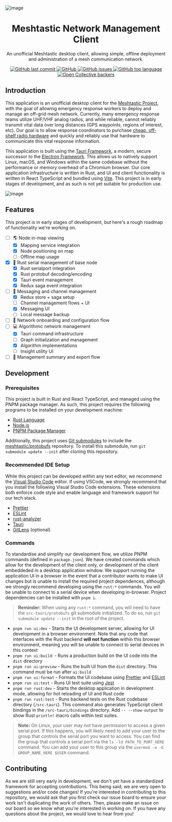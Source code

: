 ![image](https://user-images.githubusercontent.com/46639306/229531059-2f07b9c1-982f-4eaa-aae7-b8663e1e94a5.png)

<div align="center">
  <h1 align="center">Meshtastic Network Management Client</h1>
  <p align="center">An unofficial Meshtastic desktop client, allowing simple, offline deployment and administration of a mesh communication network.</p>
</div>

<p align="center">
  <!-- [![status](https://img.shields.io/badge/status-stable-blue.svg)](https://github.com/tauri-apps/tauri/tree/dev)
  [![License](https://img.shields.io/github/license/ajmcquilkin/meshtastic-emergency-response-client)](https://opencollective.com/tauri)
  ![GitHub issues](https://img.shields.io/github/issues/ajmcquilkin/meshtastic-emergency-response-client)
  [![website](https://img.shields.io/badge/website-meshtastic.org-green.svg)]([https://meshtastic.org](https://meshtastic.org/))
  [![support meshtastic](https://img.shields.io/badge/sponsor-Open%20Collective-blue.svg)](https://opencollective.com/meshtastic) -->
  
  <!--   <img alt="GitHub branch checks state" src="https://img.shields.io/github/checks-status/ajmcquilkin/meshtastic-emergency-response-client/main"> -->
  <a href="https://github.com/ajmcquilkin/Meshtastic-emergency-response-client/commits/main">
    <img alt="GitHub last commit" src="https://img.shields.io/github/last-commit/ajmcquilkin/meshtastic-emergency-response-client">
  </a>
  
  <a href="https://github.com/ajmcquilkin/Meshtastic-emergency-response-client/blob/main/LICENSE">
    <img alt="GitHub" src="https://img.shields.io/github/license/ajmcquilkin/meshtastic-emergency-response-client">
  </a>
  
  <a href="https://github.com/ajmcquilkin/Meshtastic-emergency-response-client/issues">
    <img alt="GitHub issues" src="https://img.shields.io/github/issues/ajmcquilkin/meshtastic-emergency-response-client">
  </a>
  
  <a href="https://github.com/ajmcquilkin/Meshtastic-emergency-response-client">
    <img alt="GitHub top language" src="https://img.shields.io/github/languages/top/ajmcquilkin/meshtastic-emergency-response-client">
  </a>
  
  <a href="https://opencollective.com/meshtastic">
    <img alt="Open Collective backers" src="https://img.shields.io/opencollective/backers/meshtastic?label=support%20meshtastic">
  </a>
</p>

## Introduction

<!-- > :bangbang: **This application is in early alpha development. For the time being, all images shown in this README are Figma designs and are likely not implemented. We will update this README when this functionality is implemented.** :bangbang: -->

This application is an unofficial desktop client for the [Meshtastic Project](https://meshtastic.org/), with the goal of allowing emergency response workers to deploy and manage an off-grid mesh network. Currently, many emergency response teams utilize UHF/VHF analog radios, and while reliable, cannot reliably transmit vital data over long distances (GPS waypoints, regions of interest, etc). Our goal is to allow response coordinators to purchase [cheap, off-shelf radio hardware](https://meshtastic.org/docs/supported-hardware) and quickly and reliably use that hardware to communicate this vital response information.

This application is built using the [Tauri Framework](https://tauri.app/), a modern, secure successor to the [Electron Framework](https://www.electronjs.org/). This allows us to natively support Linux, macOS, and Windows within the same codebase without the performance or memory overhead of a Chromium browser. Our core application infrastructure is written in Rust, and UI and client functionality is written in React TypeScript and bundled using [Vite](https://vitejs.dev/). This project is in early stages of development, and as such is not yet suitable for production use.

<!-- ![image](https://user-images.githubusercontent.com/46639306/197882383-e993add8-0900-4114-9cb6-9e9cb4d331d4.png) -->

![image](https://user-images.githubusercontent.com/46639306/206596246-0619edd5-7303-4fad-81f0-8c84263016b1.png)

## Features

This project is in early stages of development, but here's a rough roadmap of functionality we're working on.

- [ ] :earth_americas: Node in-map viewing
  - [x] Mapping service integration
  - [x] Node positioning on map
  - [ ] Offline map usage
- [x] :electric_plug: Rust serial management of base node
  - [x] Rust serialport integration
  - [x] Rust protobuf decoding/encoding
  - [x] Tauri event management
  - [x] Redux saga event integration
- [ ] :satellite: Messaging and channel management
  - [x] Redux store + saga setup
  - [ ] Channel management flows + UI
  - [x] Messaging UI
  - [ ] Local message backup
- [ ] :memo: Network onboarding and configuration flow
- [ ] :computer: Algorithmic network management
  - [x] Tauri command infrastructure
  - [ ] Graph initialization and management
  - [x] Algorithm implementations
  - [ ] Insight utility UI
- [ ] :floppy_disk: Management summary and export flow

## Development

### Prerequisites

This project is built in Rust and React TypeScript, and managed using the PNPM package manager. As such, this project requires the following programs to be installed on your development machine:

- [Rust Language](https://www.rust-lang.org/)
- [Node.js](https://nodejs.org/en/)
- [PNPM Package Manager](https://pnpm.io/installation)

Additionally, this project uses [Git submodules](https://git-scm.com/book/en/v2/Git-Tools-Submodules) to include the [meshtastic/protobufs](https://github.com/meshtastic/protobufs) repository. To install this submodule, run `git submodule update --init` after cloning this repository.

### Recommended IDE Setup

While this project can be developed within any text editor, we recommend the [Visual Studio Code](https://code.visualstudio.com/) editor. If using VSCode, we strongly recommend that you install the following Visual Studio Code extensions. These extensions both enforce code style and enable language and framework support for our tech stack.

- [Prettier](https://marketplace.visualstudio.com/items?itemName=esbenp.prettier-vscode)
- [ESLint](https://marketplace.visualstudio.com/items?itemName=dbaeumer.vscode-eslint)
- [rust-analyzer](https://marketplace.visualstudio.com/items?itemName=rust-lang.rust-analyzer)
- [Tauri](https://marketplace.visualstudio.com/items?itemName=tauri-apps.tauri-vscode)
- [GitLens](https://marketplace.visualstudio.com/items?itemName=eamodio.gitlens) (optional)

### Commands

To standardise and simplify our development flow, we utilize PNPM commands (defined in `package.json`). We have created commands which allow for the development of the client only, or development of the client embeddeded in a desktop application window. We support running the application UI in a browser in the event that a contributor wants to make UI changes but is unable to install the required project dependences, although we strongly recommend developing using the `rust:*` commands. You will be unable to connect to a serial device when developing in-browser. Project dependencies can be installed with `pnpm i`.

> **Reminder:** When using any `rust:*` command, you will need to have the `src-tauri/protobufs` git submodule initialized. To do so, run `git submodule update --init` in the root of the project.

- `pnpm run ui:dev` - Starts the UI development server, allowing for UI development in a browser environment. Note that any code that interfaces with the Rust backend **will not function** within this browser environment, meaning you will be unable to connect to serial devices in this context
- `pnpm run ui:build`: - Runs a production build on the UI code into the `dist` directory
- `pnpm run ui:preview` - Runs the built UI from the `dist` directory. This command must be run after `ui:build`
- `pnpm run ui:format` - Formats the UI codebase using [Prettier](https://prettier.io/) and [ESLint](https://eslint.org/)
- `pnpm run ui:test` - Runs UI test suite using [Jest](https://jestjs.io/)
- `pnpm run rust:dev` - Starts the desktop application in development mode, allowing for hot reloading of UI and Rust code
- `pnpm run rust:test` - Runs backend tests on the Rust codebase directory (`/src-tauri`). This command also generates TypeScript client bindings in the `/src-tauri/bindings` directory. Add `-- --show-output` to show Rust `println!` macro calls within test suites.

> **Note:** On Linux, your user may not have permission to access a given serial port. If this happens, you will likely need to add your user to the group that controls the serial port you want to access. You can find the group that controls a serial port via the `ls -ld PATH_TO_PORT_HERE` command. You can add your user to this group via the `usermod -a -G GROUP_NAME_HERE $USER` command.

## Contributing

As we are still very early in development, we don't yet have a standardized framework for accepting contributions. This being said, we are very open to suggestions and/or code changes! If you're interested in contributing to this repository, we would ask that you first check our issue board to ensure your work isn't duplicating the work of others. Then, please make an issue on our board so we know what you're interested in working on. If you have any questions about the project, we would love to hear from you!
